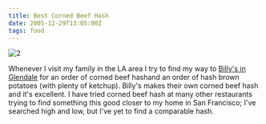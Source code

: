 ```yaml
---
title: Best Corned Beef Hash
date: 2005-12-29T13:05:00Z
tags: food
---
```

![2]

Whenever I visit my family in the LA area I try to find my way to [Billy's in Glendale][1] for an order of corned beef hashand an order of hash brown potatoes (with plenty of ketchup). Billy's makes their own corned beef hash and it's excellent. I have tried corned beef hash at many other restaurants trying to find something this good closer to my home in San Francisco; I've searched high and low, but I've yet to find a comparable hash.

 [1]: http://local.google.com/local?q=billy%27s+in+Glendale,+ca&btnG=Search&sll=37.062500,-95.677068&sspn=36.178967,59.941406&t=&hl=en&latlng=34142500,-118254167,11173725057283763444
 [2]: https://ggr_com.s3.amazonaws.com/images/corned-beef-hash.jpg
